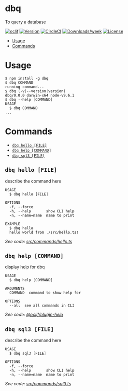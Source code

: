 dbq
===

To query a database

[![oclif](https://img.shields.io/badge/cli-oclif-brightgreen.svg)](https://oclif.io)
[![Version](https://img.shields.io/npm/v/dbq.svg)](https://npmjs.org/package/dbq)
[![CircleCI](https://circleci.com/gh/kishore-d/dbq/tree/master.svg?style=shield)](https://circleci.com/gh/kishore-d/dbq/tree/master)
[![Downloads/week](https://img.shields.io/npm/dw/dbq.svg)](https://npmjs.org/package/dbq)
[![License](https://img.shields.io/npm/l/dbq.svg)](https://github.com/kishore-d/dbq/blob/master/package.json)

<!-- toc -->
* [Usage](#usage)
* [Commands](#commands)
<!-- tocstop -->
# Usage
<!-- usage -->
```sh-session
$ npm install -g dbq
$ dbq COMMAND
running command...
$ dbq (-v|--version|version)
dbq/0.0.0 darwin-x64 node-v9.6.1
$ dbq --help [COMMAND]
USAGE
  $ dbq COMMAND
...
```
<!-- usagestop -->
# Commands
<!-- commands -->
* [`dbq hello [FILE]`](#dbq-hello-file)
* [`dbq help [COMMAND]`](#dbq-help-command)
* [`dbq sql3 [FILE]`](#dbq-sql-3-file)

## `dbq hello [FILE]`

describe the command here

```
USAGE
  $ dbq hello [FILE]

OPTIONS
  -f, --force
  -h, --help       show CLI help
  -n, --name=name  name to print

EXAMPLE
  $ dbq hello
  hello world from ./src/hello.ts!
```

_See code: [src/commands/hello.ts](https://github.com/kishore-d/dbq/blob/v0.0.0/src/commands/hello.ts)_

## `dbq help [COMMAND]`

display help for dbq

```
USAGE
  $ dbq help [COMMAND]

ARGUMENTS
  COMMAND  command to show help for

OPTIONS
  --all  see all commands in CLI
```

_See code: [@oclif/plugin-help](https://github.com/oclif/plugin-help/blob/v2.1.4/src/commands/help.ts)_

## `dbq sql3 [FILE]`

describe the command here

```
USAGE
  $ dbq sql3 [FILE]

OPTIONS
  -f, --force
  -h, --help       show CLI help
  -n, --name=name  name to print
```

_See code: [src/commands/sql3.ts](https://github.com/kishore-d/dbq/blob/v0.0.0/src/commands/sql3.ts)_
<!-- commandsstop -->
